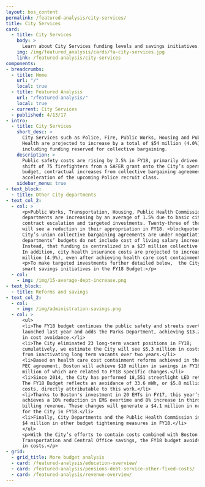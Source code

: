 ```yaml
---
layout: bos_content
permalink: /featured-analysis/city-services/
title: City Services
card:
  - title: City Services
    body: >
      Learn about City Services funding levels and savings initiatives.
    img: /img/featured_analysis/cards/fa-city-services.jpg
    link: /featured-analysis/city-services
components:
- breadcrumbs:
  - title: Home
    url: "/"
    local: true
  - title: Featured Analysis
    url: "/featured-analysis/"
    local: true
  - current: City Services
  - published: 4/13/17
- intro:
  - title: City Services
    short_desc: >
      City Services such as Police, Fire, Public Works, Housing and Public 
      Health are projected to increase by a total of $54 million (4.0%), 
      including funding reserved for collective bargaining.
    description: >
      Public safety costs are rising by 3.5% in FY18, primarily driven by the 
      shift of 75 firefighters from a SAFER grant onto the City’s operating 
      budget, contractual increases from collective bargaining agreements, and 
      acceleration of the upcoming Police recruit class. 
    sidebar_menu: true
- text_block: 
  - title: Other City departments
- text_col_2:
  - col: >
      <p>Public Works, Transportation, Housing, Public Health Commission and 38 other 
      departments are increasing by an average of 1.5% due to basic city services 
      contract escalation and targeted investments. Twenty-three of these departments 
      will see a reduction in their appropriation in FY18. <blockquote>Because almost all of the 
      City’s union collective bargaining agreements are under negotiation, most 
      departments’ budgets do not include cost of living salary increases for employees. 
      Instead, that funding is centralized in a $27 million collective bargaining reserve.</blockquote>
      In addition, city health insurance costs are projected to increase by $10.6 
      million (4.9%), even after achieving health care cost containment savings.</p>
      <p>To make targeted investments further detailed below,  the City is pursuing 
      smart savings initiatives in the FY18 Budget:</p>
  - col: 
    - img: /img/15-average-dept-increase.png
- text_block:
  - title: Reforms and savings
- text_col_2:
  - col: 
    - img: /img/administration-savings.png
  - col: >
      <ul>
      <li>The FY18 budget continues the public safety and streets overtime reforms 
      launched last year and adds the Parks Department, achieving $13.2 million 
      in cost avoidance.</li>
      <li>The City eliminated 23 long-term vacant positions in FY18; 
      cumulatively, we estimate the City will see $5.3 million in costs avoided 
      from inactivating long term vacants over two years.</li>
      <li>Based on health care cost containment reforms achieved in the 2015 
      PEC agreement, Boston will achieve $10 million in savings in FY18, $2.6 
      million of which are related to FY18 specific changes.</li>
      <li>Since 2014, the City has performed 18,551 streetlight LED retrofits. 
      The FY18 Budget reflects an avoidance of 33.6 mWh, or $5.8 million in energy 
      costs, directly attributable to this work.</li> 
      <li>Thanks to Boston's investment in 20 EMTs in FY17, this year’s budget 
      achieves a 10% reduction in EMS overtime and 8% increase in third party 
      billing revenue. These changes will generate a $4.1 million in net savings 
      for the City in FY18.</li>
      <li>Finally, City Departments and the Public Health Commission include a combined 
      $4 million in other budget tightening measures in FY18.</li> 
      </ul>
      <p>With the City’s efforts to contain costs combined with Boston Public Schools’ 
      Transportation and Central Office savings, the FY18 budget avoids $60 million 
      in costs.</p>
- grid:
  - grid_title: More budget analysis
  - card: /featured-analysis/education-overview/
  - card: /featured-analysis/pensions-debt-service-other-fixed-costs/
  - card: /featured-analysis/revenue-overview/
---
```


